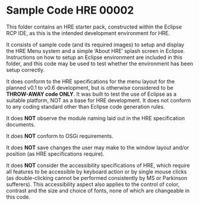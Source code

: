 # Sample Code HRE 00002

This folder contains an HRE starter pack, constructed within the Eclipse RCP
IDE, as this is the intended development environment for HRE.

It consists of sample code (and its required images) to setup and display the
HRE Menu system and a simple ‘About HRE’ splash screen in Eclipse. Instructions on how to setup an Eclipse environment are included in this folder, and this code may be used to test whether the environment has been setup correctly.

It does conform to the HRE specifications for the menu layout for the planned
v0.1 to v0.6 development, but is otherwise considered to be **THROW-AWAY code
ONLY**. It was built to test the use of Eclipse as a suitable platform, NOT as a
base for HRE development. It does not conform to any coding standard other than
Eclipse code generation rules.

It does **NOT** observe the module naming laid out in the HRE specification
documents.

It does **NOT** conform to OSGi requirements.

It does **NOT** save changes the user may make to the window layout and/or position (as HRE specifications require).

It does **NOT** consider the accessibility specifications of HRE, which require all features to be accessible by keyboard action or by single mouse clicks (as double-clicking cannot be performed consistently by MS or Parkinson sufferers). This accessibility aspect also applies to the control of color, contrast and the size and choice of fonts, none of which are changeable in this code.

